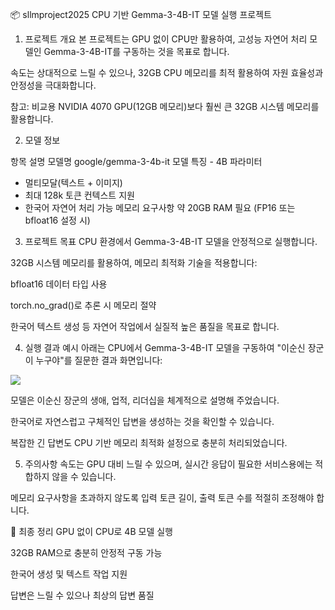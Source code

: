 📦 sllmproject2025
CPU 기반 Gemma-3-4B-IT 모델 실행 프로젝트
1. 프로젝트 개요
본 프로젝트는 GPU 없이 CPU만 활용하여,
고성능 자연어 처리 모델인 Gemma-3-4B-IT를 구동하는 것을 목표로 합니다.

속도는 상대적으로 느릴 수 있으나,
32GB CPU 메모리를 최적 활용하여 자원 효율성과 안정성을 극대화합니다.

참고:
비교용 NVIDIA 4070 GPU(12GB 메모리)보다 훨씬 큰 32GB 시스템 메모리를 활용합니다.

2. 모델 정보

항목	설명
모델명	google/gemma-3-4b-it
모델 특징	- 4B 파라미터
- 멀티모달(텍스트 + 이미지)
- 최대 128k 토큰 컨텍스트 지원
- 한국어 자연어 처리 가능
메모리 요구사항	약 20GB RAM 필요 (FP16 또는 bfloat16 설정 시)

3. 프로젝트 목표
CPU 환경에서 Gemma-3-4B-IT 모델을 안정적으로 실행합니다.

32GB 시스템 메모리를 활용하여, 메모리 최적화 기술을 적용합니다:

bfloat16 데이터 타입 사용

torch.no_grad()로 추론 시 메모리 절약

한국어 텍스트 생성 등 자연어 작업에서 실질적 높은 품질을 목표로 합니다.

4. 실행 결과 예시
아래는 CPU에서 Gemma-3-4B-IT 모델을 구동하여 "이순신 장군이 누구야"를 질문한 결과 화면입니다:

<a href='https://ifh.cc/v-FdJaQC' target='_blank'><img src='https://ifh.cc/g/FdJaQC.jpg' border='0'></a>



모델은 이순신 장군의 생애, 업적, 리더십을 체계적으로 설명해 주었습니다.

한국어로 자연스럽고 구체적인 답변을 생성하는 것을 확인할 수 있습니다.

복잡한 긴 답변도 CPU 기반 메모리 최적화 설정으로 충분히 처리되었습니다.


5. 주의사항
속도는 GPU 대비 느릴 수 있으며, 실시간 응답이 필요한 서비스용에는 적합하지 않을 수 있습니다.

메모리 요구사항을 초과하지 않도록 입력 토큰 길이, 출력 토큰 수를 적절히 조정해야 합니다.

🚀 최종 정리
GPU 없이 CPU로 4B 모델 실행

32GB RAM으로 충분히 안정적 구동 가능

한국어 생성 및 텍스트 작업 지원

답변은 느릴 수 있으나 최상의 답변 품질

